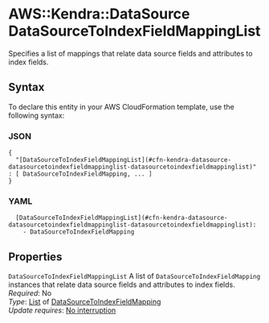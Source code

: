 # AWS::Kendra::DataSource DataSourceToIndexFieldMappingList<a name="aws-properties-kendra-datasource-datasourcetoindexfieldmappinglist"></a>

Specifies a list of mappings that relate data source fields and attributes to index fields\.

## Syntax<a name="aws-properties-kendra-datasource-datasourcetoindexfieldmappinglist-syntax"></a>

To declare this entity in your AWS CloudFormation template, use the following syntax:

### JSON<a name="aws-properties-kendra-datasource-datasourcetoindexfieldmappinglist-syntax.json"></a>

```
{
  "[DataSourceToIndexFieldMappingList](#cfn-kendra-datasource-datasourcetoindexfieldmappinglist-datasourcetoindexfieldmappinglist)" : [ DataSourceToIndexFieldMapping, ... ]
}
```

### YAML<a name="aws-properties-kendra-datasource-datasourcetoindexfieldmappinglist-syntax.yaml"></a>

```
  [DataSourceToIndexFieldMappingList](#cfn-kendra-datasource-datasourcetoindexfieldmappinglist-datasourcetoindexfieldmappinglist): 
    - DataSourceToIndexFieldMapping
```

## Properties<a name="aws-properties-kendra-datasource-datasourcetoindexfieldmappinglist-properties"></a>

`DataSourceToIndexFieldMappingList`  <a name="cfn-kendra-datasource-datasourcetoindexfieldmappinglist-datasourcetoindexfieldmappinglist"></a>
A list of `DataSourceToIndexFieldMapping` instances that relate data source fields and attributes to index fields\.  
*Required*: No  
*Type*: [List](#aws-properties-kendra-datasource-datasourcetoindexfieldmappinglist) of [DataSourceToIndexFieldMapping](aws-properties-kendra-datasource-datasourcetoindexfieldmapping.md)  
*Update requires*: [No interruption](https://docs.aws.amazon.com/AWSCloudFormation/latest/UserGuide/using-cfn-updating-stacks-update-behaviors.html#update-no-interrupt)
